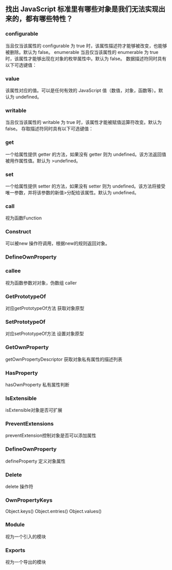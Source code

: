 ## 找出 JavaScript 标准里有哪些对象是我们无法实现出来的，都有哪些特性？

### configurable

当且仅当该属性的 configurable 为 true 时，该属性描述符才能够被改变，也能够被删除。默认为 false。 enumerable 当且仅当该属性的 enumerable 为 true 时，该属性才能够出现在对象的枚举属性中。默认为 false。 数据描述符同时具有以下可选键值：

### value

该属性对应的值。可以是任何有效的 JavaScript 值（数值，对象，函数等）。默认为 undefined。

### writable

当且仅当该属性的 writable 为 true 时，该属性才能被赋值运算符改变。默认为 false。 存取描述符同时具有以下可选键值：

### get

一个给属性提供 getter 的方法，如果没有 getter 则为 undefined。该方法返回值被用作属性值。默认为 >undefined。

### set

一个给属性提供 setter 的方法，如果没有 setter 则为 undefined。该方法将接受唯一参数，并将该参数的新值>分配给该属性。默认为 undefined。

### call

视为函数Function

### Construct

可以被new 操作符调用，根据new的规则返回对象。

### DefineOwnProperty

### callee

视为函数参数对对象，伪数组 caller

### GetPrototypeOf

对应getPrototypeOf方法 获取对象原型

### SetPrototypeOf

对应setPrototypeOf方法 设置对象原型

### GetOwnProperty

getOwnPropertyDescriptor 获取对象私有属性的描述列表

### HasProperty

hasOwnProperty 私有属性判断

### IsExtensible

isExtensible对象是否可扩展

### PreventExtensions

preventExtension控制对象是否可以添加属性

### DefineOwnProperty

defineProperty 定义对象属性

### Delete

delete 操作符

### OwnPropertyKeys

Object.keys() Object.entries() Object.values()

### Module

视为一个引入的模块

### Exports

视为一个导出的模块